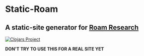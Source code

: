 # Static-Roam
## A static-site generator for [Roam Research](https://roamresearch.com/)
[![Clojars Project](https://img.shields.io/clojars/v/static-roam.svg)](https://clojars.org/static-roam)

**DON'T TRY TO USE THIS FOR A REAL SITE YET**

